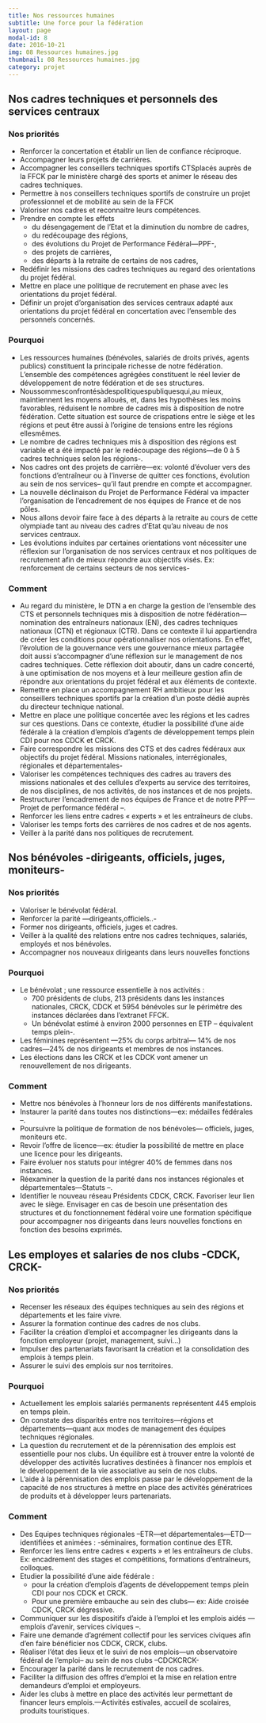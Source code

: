 ```yaml
---
title: Nos ressources humaines
subtitle: Une force pour la fédération
layout: page
modal-id: 8
date: 2016-10-21
img: 08 Ressources humaines.jpg
thumbnail: 08 Ressources humaines.jpg
category: projet
---
```


## Nos cadres techniques et personnels des services centraux

### Nos priorités

  - Renforcer la concertation et établir un lien de confiance réciproque.
  - Accompagner leurs projets de carrières.
  - Accompagner les conseillers techniques sportifs CTSplacés auprès de la FFCK par le ministère chargé des sports et animer le réseau des cadres techniques.
  - Permettre à nos conseillers techniques sportifs de construire un projet professionnel et de mobilité au sein de la FFCK
  - Valoriser nos cadres et reconnaitre leurs compétences.
  - Prendre en compte les effets
    - du désengagement de l’Etat et la diminution du nombre
de cadres,
    - du redécoupage des régions,
    - des évolutions du Projet de Performance Fédéral—PPF-,
    - des projets de carrières,
    - des départs à la retraite de certains de nos cadres,
  - Redéfinir les missions des cadres techniques au regard des orientations du projet fédéral.
  - Mettre en place une politique de recrutement en phase avec les orientations du projet fédéral.
  - Définir un projet d’organisation des services centraux adapté aux orientations du projet fédéral en concertation avec l’ensemble des personnels concernés.

### Pourquoi

  - Les ressources humaines (bénévoles, salariés de droits privés, agents publics) constituent la principale richesse de notre fédération. L’ensemble des compétences agrégées constituent le réel levier de développement de notre fédération et de ses structures.
  - Noussommesconfrontésàdespolitiquespubliquesqui,au mieux, maintiennent les moyens alloués, et, dans les hypothèses les moins favorables, réduisent le nombre de cadres mis à disposition de notre fédération. Cette situation est source de crispations entre le siège et les régions et peut être aussi à l’origine de tensions entre les régions ellesmêmes.
  - Le nombre de cadres techniques mis à disposition des régions est variable et a été impacté par le redécoupage des régions—de 0 à 5 cadres techniques selon les régions-.
  - Nos cadres ont des projets de carrière—ex: volonté d’évoluer vers des fonctions d’entraîneur ou à l’inverse de quitter ces fonctions, évolution au sein de nos services– qu’il faut prendre en compte et accompagner.
  - La nouvelle déclinaison du Projet de Performance Fédéral va impacter l’organisation de l’encadrement de nos équipes de France et de nos pôles.
  - Nous allons devoir faire face à des départs à la retraite au cours de cette olympiade tant au niveau des cadres d’Etat qu’au niveau de nos services centraux.
  - Les évolutions induites par certaines orientations vont nécessiter une réflexion sur l’organisation de nos services centraux et nos politiques de recrutement afin de mieux répondre aux objectifs visés. Ex: renforcement de certains secteurs de nos services-

### Comment

  - Au regard du ministère, le DTN a en charge la gestion de l’ensemble des CTS et personnels techniques mis à disposition de notre fédération— nomination des entraîneurs nationaux (EN), des cadres techniques nationaux (CTN) et régionaux (CTR). Dans ce contexte il lui appartiendra de créer les conditions pour opérationnaliser nos orientations. En effet, l’évolution de la gouvernance vers une gouvernance mieux partagée doit aussi s’accompagner d’une réflexion sur le management de nos cadres techniques. Cette réflexion doit aboutir, dans un cadre concerté, à une optimisation de nos moyens et à leur meilleure gestion afin de répondre aux orientations du projet fédéral et aux éléments de contexte.
  - Remettre en place un accompagnement RH ambitieux pour les conseillers techniques sportifs par la création d’un poste dédié auprès du directeur technique national.
  - Mettre en place une politique concertée avec les régions et les cadres sur ces questions. Dans ce contexte, étudier la possibilité d’une aide fédérale à la création d’emplois d’agents de développement temps plein CDI pour nos CDCK et CRCK.
  - Faire correspondre les missions des CTS et des cadres fédéraux aux objectifs du projet fédéral. Missions nationales, interrégionales, régionales et départementales-
  - Valoriser les compétences techniques des cadres au travers des missions nationales et des cellules d’experts au service des territoires, de nos disciplines, de nos activités, de nos instances et de nos projets.
  - Restructurer l’encadrement de nos équipes de France et de notre PPF—Projet de performance fédéral –.
  - Renforcer les liens entre cadres « experts » et les entraîneurs de clubs.
  - Valoriser les temps forts des carrières de nos cadres et de nos agents.
  - Veiller à la parité dans nos politiques de recrutement.



## Nos bénévoles -dirigeants, officiels, juges, moniteurs-

### Nos priorités

  - Valoriser le bénévolat fédéral.
  - Renforcer la parité —dirigeants,officiels..-
  - Former nos dirigeants, officiels, juges et cadres.
  - Veiller à la qualité des relations entre nos cadres techniques, salariés, employés et nos bénévoles.
  - Accompagner nos nouveaux dirigeants dans leurs nouvelles fonctions

### Pourquoi

  - Le bénévolat ; une ressource essentielle à nos activités :
    - 700 présidents de clubs, 213 présidents dans les instances nationales, CRCK, CDCK et 5954 bénévoles sur le périmètre des instances déclarées dans l’extranet FFCK.
    - Un bénévolat estimé à environ 2000 personnes en ETP – équivalent temps plein-.
  - Les féminines représentent —25% du corps arbitral— 14% de nos cadres—24% de nos dirigeants et membres de nos instances.
  - Les élections dans les CRCK et les CDCK vont amener un renouvellement de nos dirigeants.

### Comment

  - Mettre nos bénévoles à l’honneur lors de nos différents manifestations.
  - Instaurer la parité dans toutes nos distinctions—ex: médailles fédérales –.
  - Poursuivre la politique de formation de nos bénévoles— officiels, juges, moniteurs etc.
  - Revoir l’offre de licence—ex: étudier la possibilité de mettre en place une licence pour les dirigeants.
  - Faire évoluer nos statuts pour intégrer 40% de femmes dans nos instances.
  - Réexaminer la question de la parité dans nos instances régionales et départementales—Statuts –.
  - Identifier le nouveau réseau Présidents CDCK, CRCK. Favoriser leur lien avec le siège. Envisager en cas de besoin une présentation des structures et du fonctionnement fédéral voire une formation spécifique pour accompagner nos dirigeants dans leurs nouvelles fonctions en fonction des besoins exprimés.

## Les employes et salaries de nos clubs -CDCK, CRCK-

### Nos priorités

  - Recenser les réseaux des équipes techniques au sein des régions et départements et les faire vivre.
  - Assurer la formation continue des cadres de nos clubs.
  - Faciliter la création d’emploi et accompagner les dirigeants dans la fonction employeur (projet, management, suivi...)
  - Impulser des partenariats favorisant la création et la consolidation des emplois à temps plein.
  - Assurer le suivi des emplois sur nos territoires.

### Pourquoi

  - Actuellement les emplois salariés permanents représentent 445 emplois en temps plein.
  - On constate des disparités entre nos territoires—régions et départements—quant aux modes de management des équipes techniques régionales.
  - La question du recrutement et de la pérennisation des emplois est essentielle pour nos clubs. Un équilibre est à trouver entre la volonté de développer des activités lucratives destinées à financer nos emplois et le développement de la vie associative au sein de nos clubs.
  - L’aide à la pérennisation des emplois passe par le développement de la capacité de nos structures à mettre en place des activités génératrices de produits et à développer leurs partenariats.

### Comment

  - Des Equipes techniques régionales –ETR—et départementales—ETD—identifiées et animées : -séminaires, formation continue des ETR.
  - Renforcer les liens entre cadres « experts » et les entraîneurs de clubs. Ex: encadrement des stages et compétitions, formations d’entraîneurs, colloques.
  - Etudier la possibilité d’une aide fédérale :
    - pour la création d’emplois d’agents de développement temps plein CDI pour nos CDCK et CRCK.
    - Pour une première embauche au sein des clubs— ex: Aide croisée CDCK, CRCK dégressive.
  - Communiquer sur les dispositifs d’aide à l’emploi et les emplois aidés —emplois d’avenir, services civiques –.
  - Faire une demande d’agrément collectif pour les services civiques afin d’en faire bénéficier nos CDCK, CRCK, clubs.
  - Réaliser l’état des lieux et le suivi de nos emplois—un observatoire fédéral de l’emploi– au sein de nos clubs –CDCKCRCK-
  - Encourager la parité dans le recrutement de nos cadres.
  - Faciliter la diffusion des offres d’emploi et la mise en relation entre demandeurs d’emploi et employeurs.
  - Aider les clubs à mettre en place des activités leur permettant de financer leurs emplois.—Activités estivales, accueil de scolaires, produits touristiques.
